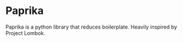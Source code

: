 # Paprika
Paprika is a python library that reduces boilerplate. Heavily inspired by Project Lombok.
